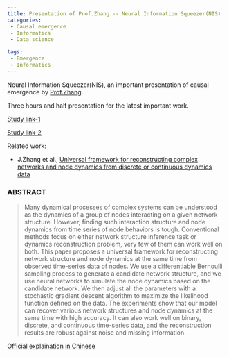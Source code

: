 ```yaml
---
title: Presentation of Prof.Zhang -- Neural Information Squeezer(NIS)
categories:
 - Causal emergence
 - Informatics
 - Data science

tags:
 - Emergence
 - Informatics
---
```


Neural Information Squeezer(NIS), an important presentation of causal emergence by [Prof.Zhang](Https://jake.swarma.org).

<!--more-->

Three hours and half presentation for the latest important work.

[Study link-1](https://campus.swarma.org/course/4523/study)

[Study link-2](https://pattern.swarma.org/study_group/16)

Related work:
- J.Zhang et al., [Universal framework for reconstructing complex networks and node dynamics from discrete or continuous dynamics data](https://journals.aps.org/pre/abstract/10.1103/PhysRevE.106.034315)

### ABSTRACT
> Many dynamical processes of complex systems can be understood as the dynamics of a group of nodes interacting on a given network structure. However, finding such interaction structure and node dynamics from time series of node behaviors is tough. Conventional methods focus on either network structure inference task or dynamics reconstruction problem, very few of them can work well on both. This paper proposes a universal framework for reconstructing network structure and node dynamics at the same time from observed time-series data of nodes. We use a differentiable Bernoulli sampling process to generate a candidate network structure, and we use neural networks to simulate the node dynamics based on the candidate network. We then adjust all the parameters with a stochastic gradient descent algorithm to maximize the likelihood function defined on the data. The experiments show that our model can recover various network structures and node dynamics at the same time with high accuracy. It can also work well on binary, discrete, and continuous time-series data, and the reconstruction results are robust against noise and missing information.

[Official explaination in Chinese](https://swarma.org/?p=37778)
